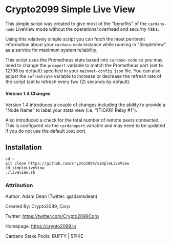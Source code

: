 # Crypto2099 Simple Live View

This simple script was created to give most of the "benefits" of the `cardano-node` LiveView mode without the operational overhead and security risks. 

Using this relatively simple script you can fetch the most pertinent information about your `cardano-node` instance while running in "SimpleView" as a service for maximum system reliability.

This script uses the Prometheus stats baked into `cardano-node` so you may need to change the `promport` variable to match the Prometheus port (set to 12798 by default) specified in your `mainnet-config.json` file. You can also adjust the `refreshrate` variable to increase or decrease the refresh rate of the script (set to refresh every two (2) seconds by default).

#### Version 1.4 Changes

Version 1.4 introduces a couple of changes including the ability to provide a "Node Name" to label your stats view (i.e. "[TICKR] Relay #1").

Also introduced a check for the total number of remote peers connected. This is configured via the `cardanoport` variable and may need to be updated if you do not use the default `3001` port.

## Installation

```
cd ~
git clone https://github.com/crypto2099/simpleLiveView
cd simpleLiveView
./liveview.sh
```

### Attribution
Author: Adam Dean (Twitter: @adamkdean)

Created By: Crypto2099, Corp

Twitter: https://twitter.com/Crypto2099Corp

Homepage: https://crypto2099.io

Cardano Stake Pools: BUFFY | SPIKE
